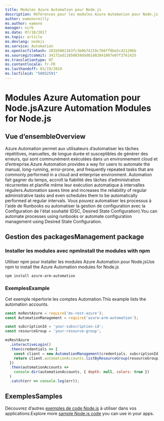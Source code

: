 ```yaml
---
title: Modules Azure Automation pour Node.js
description: Références pour les modules Azure Automation pour Node.js
author: eamonoreilly
ms.author: eamono
manager: nirb
ms.date: 07/18/2017
ms.topic: article
ms.devlang: nodejs
ms.service: Automation
ms.openlocfilehash: 281b5081163fc3b0b74219c766ff9be5c421296b
ms.sourcegitcommit: 34172ad11850839ddd81d02841807e07f3761425
ms.translationtype: HT
ms.contentlocale: fr-FR
ms.lasthandoff: 03/19/2019
ms.locfileid: "58052591"
---
```

# <a name="azure-automation-modules-for-nodejs"></a><span data-ttu-id="465bf-103">Modules Azure Automation pour Node.js</span><span class="sxs-lookup"><span data-stu-id="465bf-103">Azure Automation Modules for Node.js</span></span>

## <a name="overview"></a><span data-ttu-id="465bf-104">Vue d’ensemble</span><span class="sxs-lookup"><span data-stu-id="465bf-104">Overview</span></span>

<span data-ttu-id="465bf-105">Azure Automation permet aux utilisateurs d’automatiser les tâches répétitives, manuelles, de longue durée et susceptibles de générer des erreurs, qui sont communément exécutées dans un environnement cloud et d’entreprise.</span><span class="sxs-lookup"><span data-stu-id="465bf-105">Azure Automation provides a way for users to automate the manual, long-running, error-prone, and frequently repeated tasks that are commonly performed in a cloud and enterprise environment.</span></span> <span data-ttu-id="465bf-106">Automation fait gagner du temps, accroît la fiabilité des tâches d’administration récurrentes et planifie même leur exécution automatique à intervalles réguliers.</span><span class="sxs-lookup"><span data-stu-id="465bf-106">Automation saves time and increases the reliability of regular administrative tasks and even schedules them to be automatically performed at regular intervals.</span></span> <span data-ttu-id="465bf-107">Vous pouvez automatiser les processus à l'aide de Runbooks ou automatiser la gestion de configuration avec la Configuration de l'état souhaité (DSC, Desired State Configuration).</span><span class="sxs-lookup"><span data-stu-id="465bf-107">You can automate processes using runbooks or automate configuration management using Desired State Configuration.</span></span>

## <a name="management-package"></a><span data-ttu-id="465bf-108">Gestion des packages</span><span class="sxs-lookup"><span data-stu-id="465bf-108">Management package</span></span>

### <a name="install-the-modules-with-npm"></a><span data-ttu-id="465bf-109">Installer les modules avec npm</span><span class="sxs-lookup"><span data-stu-id="465bf-109">Install the modules with npm</span></span>

<span data-ttu-id="465bf-110">Utiliser npm pour installer les modules Azure Automation pour Node.js</span><span class="sxs-lookup"><span data-stu-id="465bf-110">Use npm to install the Azure Automation modules for Node.js</span></span>

```bash
npm install azure-arm-automation
```

### <a name="example"></a><span data-ttu-id="465bf-111">Exemples</span><span class="sxs-lookup"><span data-stu-id="465bf-111">Example</span></span>

<span data-ttu-id="465bf-112">Cet exemple répertorie les comptes Automation.</span><span class="sxs-lookup"><span data-stu-id="465bf-112">This example lists the automation accounts.</span></span>

```javascript
const msRestAzure = require('ms-rest-azure');
const AutomationManagement = require('azure-arm-automation');

const subcriptionId = 'your-subscription-id';
const resourceGroup = 'your-resource-group';

msRestAzure
  .interactiveLogin()
  .then(credentials => {
    const client = new AutomationManagement(credentials, subcriptionId);
    return client.automationAccounts.listByResourceGroup(resourceGroup);
  })
  .then(automationAccounts =>
    console.dir(automationAccounts, { depth: null, colors: true })
  )
  .catch(err => console.log(err));
```

## <a name="samples"></a><span data-ttu-id="465bf-113">Exemples</span><span class="sxs-lookup"><span data-stu-id="465bf-113">Samples</span></span>

<span data-ttu-id="465bf-114">Découvrez d’autres [exemples de code Node.js](https://azure.microsoft.com/resources/samples/?platform=nodejs) à utiliser dans vos applications.</span><span class="sxs-lookup"><span data-stu-id="465bf-114">Explore more [sample Node.js code](https://azure.microsoft.com/resources/samples/?platform=nodejs) you can use in your apps.</span></span>
